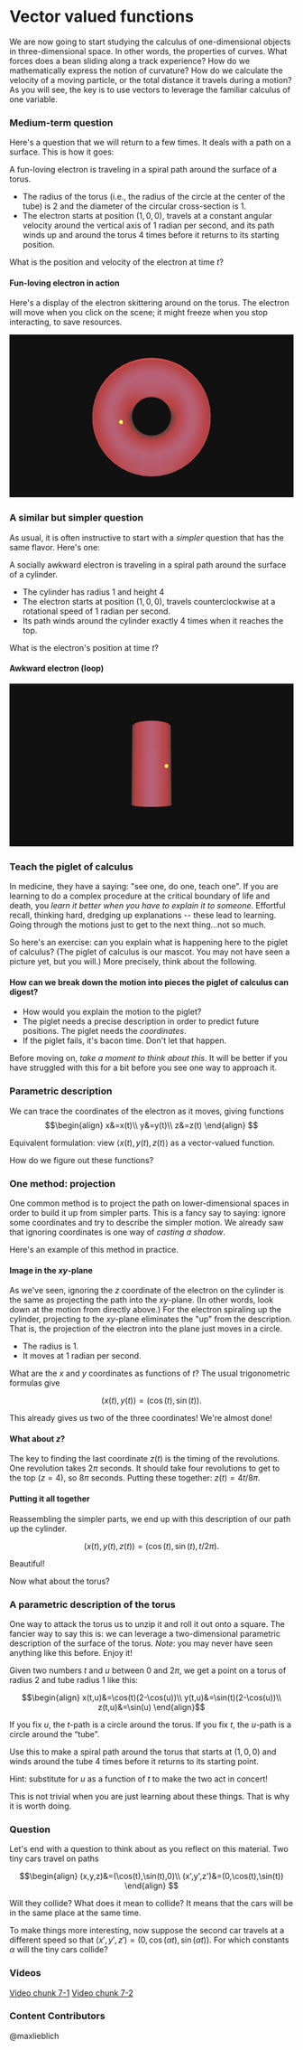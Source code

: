 Vector valued functions
=======================

We are now going to start studying the calculus of one-dimensional objects in three-dimensional space. In other words, the properties of curves. What forces does a bean sliding along a track experience? How do we mathematically express the notion of curvature? How do we calculate the velocity of a moving particle, or the total distance it travels during a motion? As you will see, the key is to use vectors to leverage the familiar calculus of one variable.

### Medium-term question

Here's a question that we will return to a few times. It deals with a path on a surface. This is how it goes:

A fun-loving electron is traveling in a spiral path around the surface
of a torus.

-   The radius of the torus (i.e., the radius of the circle at the
    center of the tube) is $2$ and the diameter of the circular
    cross-section is $1$.
-   The electron starts at position $(1,0,0)$, travels at a constant
    angular velocity around the vertical axis of $1$ radian per
    second, and its path winds up and around the torus $4$ times
    before it returns to its starting position.

What is the position and velocity of the electron at time $t$?

#### Fun-loving electron in action

Here's a display of the electron skittering around on the torus. The electron will move when you click on the scene; it might freeze when you stop interacting, to save resources.

<div id="torus">
  <img src="media/lecture-7-torus.png"></img>
</div>
<script type="text/javascript">
//<![CDATA[
(function(){
    var scene = new MathScene("torus");
    scene.create();
    // scene.animated = true;
    scene.camera.position.set(0, 1, 10);
    var torusgeo = new THREE.TorusGeometry(2, 1, 64, 48);

    var torus = new THREE.Mesh(torusgeo, new THREE.MeshPhongMaterial({
        ambient: 0x555555,
        color: 0xee0000,
        emmissive: 0x00eeee,
        specular: 0x123456,
        shininess: 5,
        opacity: 0.7,
        transparent: true,
        side: THREE.DoubleSide
    }));

    scene.scene.add(torus);

    var electron = new THREE.Mesh(new THREE.SphereGeometry(0.1), new THREE.MeshLambertMaterial({
        ambient: 0x555555,
        color: 0xffff00,
        reflectivity: 100,
        side: THREE.DoubleSide
    }));

    scene.scene.add(electron);

    electron.position.set(1, 0, 0);

    scene.calc = function(t) {
        t = t / 1000;
        electron.position.set(Math.cos(t) * (2 - Math.cos(4 * t)), Math.sin(t) * (2 - Math.cos(4 * t)), Math.sin(4 * t));
        // console.log(scene);
    };

    scene.create();
}());
//]]>
</script>

### A similar but simpler question

As usual, it is often instructive to start with a *simpler* question that has the same flavor. Here's one:

A socially awkward electron is traveling in a spiral path around the
surface of a cylinder.

-   The cylinder has radius $1$ and height $4$
-   The electron starts at position $(1,0,0)$, travels
    counterclockwise at a rotational speed of $1$ radian per second.
-   Its path winds around the cylinder exactly $4$ times when it
    reaches the top.

What is the electron's position at time $t$?

#### Awkward electron (loop)

<div id="electroncylindercontainer">
  <img src="media/lecture-7-electroncylindercontainer.png"></img>
</div>
<script type="text/javascript">
//<![CDATA[
  var EC = new MathScene("electroncylindercontainer");
  EC.create();
  // EC.animated = true;
  EC.camera.position.set(0, 1, 10);
  EC.cameraControls.target.set(0, 2, 0);
  var cylgeo = new THREE.CylinderGeometry(1, 1, 4, 64, 48);
  var cyl = new THREE.Mesh(cylgeo, new THREE.MeshPhongMaterial({
    ambient: 0x555555,
    color: 0xee0000,
    emmissive: 0x00eeee,
    specular: 0x123456,
    shininess: 5,
    opacity: 0.7,
    transparent: true
  }));
  EC.scene.add(cyl);
  cyl.position.set(0, 2, 0);
  var electron = new THREE.Mesh(new THREE.SphereGeometry(0.1), new THREE.MeshLambertMaterial({
    ambient: 0x555555,
    color: 0xffff00,
    reflectivity: 100,
    side: THREE.DoubleSide
  }));
  EC.scene.add(electron);
  electron.position.set(1, 0, 0);
  EC.calc = function(t) {
    t = t / 400;
    electron.position.set(Math.cos(2 * t), t / Math.PI % 4.000, Math.sin(-2 * t));
  };
//]]>
</script>

### Teach the piglet of calculus

In medicine, they have a saying: "see one, do one, teach one". If you are learning to do a complex procedure at the critical boundary of life and death, you *learn it better when you have to explain it to someone*. Effortful recall, thinking hard, dredging up explanations -- these lead to learning. Going through the motions just to get to the next thing...not so much.

So here's an exercise: can you explain what is happening here to the piglet of calculus? (The piglet of calculus is our mascot. You may not have seen a picture yet, but you will.) More precisely, think about the following.

#### How can we break down the motion into pieces the piglet of calculus can digest?

-   How would you explain the motion to the piglet?
-   The piglet needs a precise description in order to predict future
    positions. The piglet needs the *coordinates*.
-   If the piglet fails, it's bacon time. Don't let that happen.

Before moving on, *take a moment to think about this*. It will be better if you have struggled with this for a bit before you see one way to approach it.

### Parametric description

We can trace the coordinates of the electron as it moves, giving
functions $$\begin{align} x&=x(t)\\ y&=y(t)\\ z&=z(t)
\end{align} $$

Equivalent formulation: view $\langle x(t),y(t),z(t)\rangle$ as a
vector-valued function.

How do we figure out these functions?


### One method: projection

One common method is to project the path on lower-dimensional spaces in order to build it up from simpler parts. This is a fancy say to saying: ignore some coordinates and try to
describe the simpler motion. We already saw that ignoring coordinates is
one way of *casting a shadow*.

Here's an example of this method in practice.

#### Image in the $xy$-plane

As we've seen, ignoring the $z$ coordinate of the electron on the cylinder is the same as projecting the path into the $xy$-plane. (In other words, look down at the motion from directly above.) For the electron spiraling up the cylinder, projecting to the $xy$-plane eliminates the "up" from the description. That is, the projection of the electron into the plane just moves in a circle.

-   The radius is $1$.
-   It moves at $1$ radian per second.

What are the $x$ and $y$ coordinates as functions of $t$? The usual trigonometric formulas give

$$(x(t),y(t))=(\cos(t),\sin(t)).$$

This already gives us two of the three coordinates! We're almost done!

#### What about $z$?

The key to finding the last coordinate $z(t)$ is the timing of the revolutions. One revolution takes $2\pi$ seconds. It should take four revolutions to get to the top ($z=4$), so $8\pi$ seconds. Putting these together: $z(t)=4t/8\pi$.

#### Putting it all together

Reassembling the simpler parts, we end up with this description of our path up the cylinder.

$$(x(t), y(t), z(t)) = (\cos(t),\sin(t), t/2\pi).$$

Beautiful!

Now what about the torus?
 

### A parametric description of the torus

One way to attack the torus us to unzip it and roll it out onto a square. The fancier way to say this is: we can leverage a two-dimensional parametric description of the surface of the torus. *Note*: you may never have seen anything like this before. Enjoy it!

Given two numbers $t$ and $u$ between $0$ and $2\pi$, we get a
point on a torus of radius $2$ and tube radius $1$ like this:

$$\begin{align} x(t,u)&=\cos(t)(2-\cos(u))\\
y(t,u)&=\sin(t)(2-\cos(u))\\ z(t,u)&=\sin(u) \end{align}$$

If you fix $u$, the $t$-path is a circle around the torus. If you
fix $t$, the $u$-path is a circle around the “tube”.

Use this to make a spiral path around the torus that starts at
$(1,0,0)$ and winds around the tube $4$ times before it returns to
its starting point.

Hint: substitute for $u$ as a function of $t$ to make the two act in
concert!

This is not trivial when you are just learning about these things. That is why it is worth doing.

### Question

Let's end with a question to think about as you reflect on this material. Two tiny cars travel on paths

$$\begin{align} (x,y,z)&=(\cos(t),\sin(t),0)\\
(x',y',z')&=(0,\cos(t),\sin(t)) \end{align} $$

Will they collide? What does it mean to collide? It means that the cars will be in the same place at the same time.

To make things more interesting, now suppose the second car travels at a different speed so that
$(x',y',z')=(0,\cos(\alpha t),\sin(\alpha t))$. For which
constants $\alpha$ will the tiny cars collide?

### Videos
[Video chunk 7-1](http://www.math.washington.edu/~lieblich/Math126/video/7-1.mp4)
[Video chunk 7-2](http://www.math.washington.edu/~lieblich/Math126/video/7-2.mp4)

### Content Contributors
@maxlieblich
